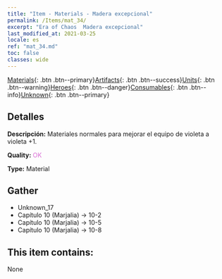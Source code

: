 ```yaml
---
title: "Item - Materials - Madera excepcional"
permalink: /Items/mat_34/
excerpt: "Era of Chaos  Madera excepcional"
last_modified_at: 2021-03-25
locale: es
ref: "mat_34.md"
toc: false
classes: wide
---
```

 [Materials](/es/Items/){: .btn .btn--primary}[Artifacts](/es/Items/Artifacts/){: .btn .btn--success}[Units](/es/Items/Units/){: .btn .btn--warning}[Heroes](/es/Items/Heroes/){: .btn .btn--danger}[Consumables](/es/Items/Consumables/){: .btn .btn--info}[Unknown](/es/Items/Unknown/){: .btn .btn--primary}

## Detalles
 **Descripción:** Materiales normales para mejorar el equipo de violeta a violeta +1.

 **Quality:** <span style="color: #DA70D6">OK</span>

 **Type:** Material

## Gather

*    Unknown_17 
*    Capítulo 10 (Marjalia) -> 10-2 
*    Capítulo 10 (Marjalia) -> 10-5 
*    Capítulo 10 (Marjalia) -> 10-8 

## This item contains:

  None

